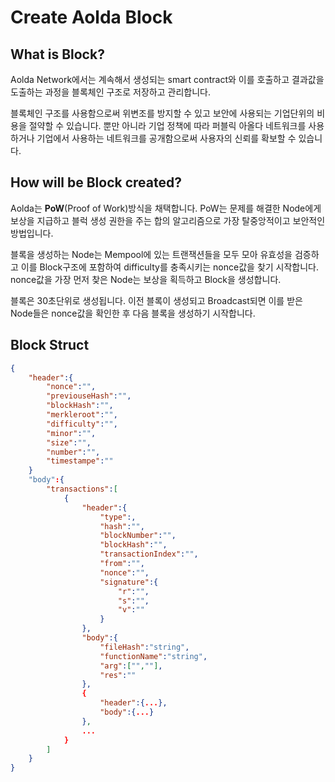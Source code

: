 # Create Aolda Block

## What is Block?

Aolda Network에서는 계속해서 생성되는 smart contract와 이를 호출하고 결과값을 도출하는 과정을 블록체인 구조로 저장하고 관리합니다.

블록체인 구조를 사용함으로써 위변조를 방지할 수 있고 보안에 사용되는 기업단위의 비용을 절약할 수 있습니다. 뿐만 아니라 기업 정책에 따라 퍼블릭 아올다 네트워크를 사용하거나 기업에서 사용하는 네트워크를 공개함으로써 사용자의 신뢰를 확보할 수 있습니다.

## How will be Block created?

Aolda는 **PoW**(Proof of Work)방식을 채택합니다. PoW는 문제를 해결한 Node에게 보상을 지급하고 블럭 생성 권한을 주는 합의 알고리즘으로 가장 탈중앙적이고 보안적인 방법입니다.

블록을 생성하는 Node는 Mempool에 있는 트랜잭션들을 모두 모아 유효성을 검증하고 이를 Block구조에 포함하여 difficulty를 충족시키는 nonce값을 찾기 시작합니다. nonce값을 가장 먼저 찾은 Node는 보상을 획득하고 Block을 생성합니다.

블록은 30초단위로 생성됩니다. 이전 블록이 생성되고 Broadcast되면 이를 받은 Node들은 nonce값을 확인한 후 다음 블록을 생성하기 시작합니다.

## Block Struct

```json
{
	"header":{
		"nonce":"",
		"previouseHash":"",
		"blockHash":"",
		"merkleroot":"",
		"difficulty":"",
		"minor":"",
		"size":"",
		"number":"",
		"timestampe":""
	}
	"body":{
		"transactions":[
			{
				"header":{
					"type":,
					"hash":"",
					"blockNumber":"",
					"blockHash":"",
					"transactionIndex":"",
					"from":"",
					"nonce":"",
					"signature":{
						"r":"",
						"s":"",
						"v":""
					}
				},
				"body":{
					"fileHash":"string",
					"functionName":"string",
					"arg":["",""],
					"res":""
				},
				{
					"header":{...},
					"body":{...}
				},
				...
			}
		]
	}
}
```

